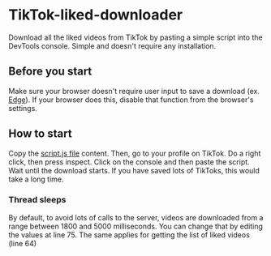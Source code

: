 # TikTok-liked-downloader
Download all the liked videos from TikTok by pasting a simple script into the DevTools console. Simple and doesn't require any installation. 
## Before you start
Make sure your browser doesn't require user input to save a download (ex. [Edge](edge://settings/downloads)). If your browser does this, disable that function from the browser's settings.
## How to start
Copy the [script.js file](https://github.com/Dinoosauro/TikTok-liked-downloader/blob/main/script.js) content. Then, go to your profile on TikTok. Do a right click, then press inspect. Click on the console and then paste the script. Wait until the download starts. If you have saved lots of TikToks, this would take a long time.
### Thread sleeps
By default, to avoid lots of calls to the server, videos are downloaded from a range between 1800 and 5000 milliseconds. You can change that by editing the values at line 75. The same applies for getting the list of liked videos (line 64)
